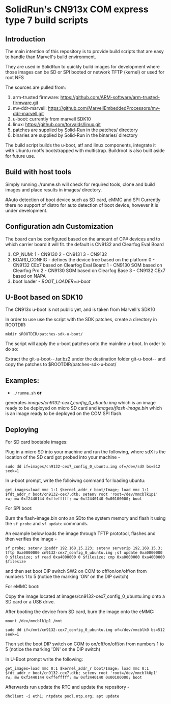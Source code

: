 # SolidRun's CN913x COM express type 7 build scripts

## Introduction
The main intention of this repository is to provide build scripts that are easy to handle than Marvell's build environment.

They are used in SolidRun to quickly build images for development where those images can be SD or SPI booted or network TFTP (kernel) or used for root NFS

The sources are pulled from:
1. arm-trusted firmware: https://github.com/ARM-software/arm-trusted-firmware.git
2. mv-ddr-marvell:  https://github.com/MarvellEmbeddedProcessors/mv-ddr-marvell.git
3. u-boot: currently from marvell SDK10
4. linux: https://github.com/torvalds/linux.git
5. patches are supplied by Solid-Run in the patches/ directory
6. binaries are supplied by Solid-Run in the binaries/ directory

The build script builds the u-boot, atf and linux components, integrate it with Ubuntu rootfs bootstrapped with multistrap. Buildroot is also built aside for future use.

## Build with host tools
Simply running ./runme.sh will check for required tools, clone and build images and place results in images/ directory.

#Auto detection of boot device such as SD card, eMMC and SPI
Currently there no support of distro for auto detection of boot device, however it is under development.

## Configuration adn Customization
The board can be configured based on the amount of CP# devices and to which carrier board it will fit. the default is CN9132 and Clearfog Eval Board

1. CP_NUM:
	1 - CN9130
	2 - CN9131
	3 - CN9132
2. BOARD_CONFIG - defines the device tree based on the platform
	0 - CN9132 CEx7 based on Clearfog Eval Board
	1 - CN9130 SOM based on Clearfog Pro
	2 - CN9130 SOM based on Clearfog Base
	3 - CN9132 CEx7 based on NAPA
3. boot loader - *BOOT_LOADER=u-boot*


## U-Boot based on SDK10
The CN913x u-boot is not public yet, and is taken from Marvell's SDK10

In order to use use the script with the SDK patches, create a directory in ROOTDIR:

`mkdir $ROOTDIR/patches-sdk-u-boot/`

The script will apply the u-boot patches onto the mainline u-boot. In order to do so:

Extract the git-u-boot-<version>-<release>.tar.bz2 under the destination folder git-u-boot-<version>-<release> and copy the patches to $ROOTDIR/patches-sdk-u-boot/

## Examples:
- `./runme.sh` **or**

generates *images/cn9132-cex7_config_0_ubuntu.img* which is an image ready to be deployed on micro SD card and *images/flash-image.bin* which is an image ready to be deployed on the COM SPI flash.


## Deploying
For SD card bootable images:

Plug in a micro SD into your machine and run the following, where sdX is the location of the SD card got probed into your machine -

`sudo dd if=images/cn9132-cex7_config_0_ubuntu.img of=/dev/sdX bs=512 seek=1`

In u-boot prompt, write the folloiwng command for loading ubuntu:

`get_images=load mmc 1:1 $kernel_addr_r boot/Image; load mmc 1:1 $fdt_addr_r boot/cn9132-cex7.dtb; setenv root 'root=/dev/mmcblk1p1' rw; mw 0xf2440144 0xffefffff; mw 0xf2440140 0x00100000; boot`



For SPI boot:

Burn the flash-image.bin onto an SDto the system memory and flash it using the `sf probe` and `sf update` commands. 

An example below loads the image through TFTP prototocl, flashes and then verifies the image -

`sf probe; setenv ipaddr 192.168.15.223; setenv serverip 192.168.15.3; tftp 0xa0000000 cn9132-cex7_config_0_ubuntu.img ;sf update 0xa0000000 0 $filesize; sf read 0xa4000000 0 $filesize; cmp 0xa0000000 0xa4000000 $filesize`

and then set boot DIP switch SW2 on COM to off/on/on/off/on from numbers 1 to 5 (notice the marking 'ON' on the DIP switch)


For eMMC boot: 

Copy the image located at images/cn9132-cex7_config_0_ubuntu.img onto a SD card or a USB drive.

After booting the device from SD card, burn the image onto the eMMC:

`mount /dev/mmcblk1p1 /mnt`

`sudo dd if=/mnt/cn9132-cex7_config_0_ubuntu.img of=/dev/mmcblk0 bs=512 seek=1`

Then set the boot DIP switch on COM to on/off/on/off/on from numbers 1 to 5 (notice the marking 'ON' on the DIP switch)

In U-Boot prompt write the following:

`get_images=load mmc 0:1 $kernel_addr_r boot/Image; load mmc 0:1 $fdt_addr_r boot/cn9132-cex7.dtb; setenv root 'root=/dev/mmcblk0p1' rw; mw 0xf2440144 0xffefffff; mw 0xf2440140 0x00100000; boot`

Afterwards run update the RTC and update the repository -

`dhclient -i eth1; ntpdate pool.ntp.org; apt update`

